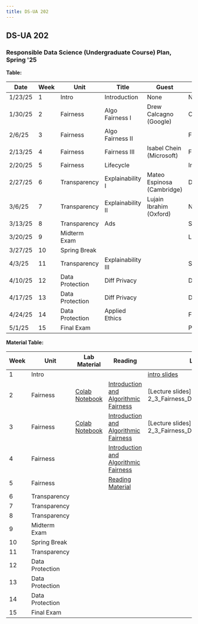 ```yaml
---
title: DS-UA 202
---
```


## DS-UA 202

### Responsible Data Science (Undergraduate Course) Plan, Spring '25

**Table:** 

| Date       | Week | Unit            | Title             | Guest                        | Lab                |
|------------|------|-----------------|-------------------|------------------------------|--------------------|
| 1/23/25    | 1    | Intro           | Introduction      | None                         | NO LAB             |
| 1/30/25    | 2    | Fairness        | Algo Fairness I   | Drew Calcagno (Google)       | COMPAS             |
| 2/6/25     | 3    | Fairness        | Algo Fairness II  |                              | Fairlearn I        |
| 2/13/25    | 4    | Fairness        | Fairness III      | Isabel Chein (Microsoft)     | Fairlearn II       |
| 2/20/25    | 5    | Fairness        | Lifecycle         |                              | Intersectionality  |
| 2/27/25    | 6    | Transparency    | Explainability I  | Mateo Espinosa (Cambridge)   | Data Cleaning      |
| 3/6/25     | 7    | Transparency    | Explainability II | Lujain Ibrahim (Oxford)      | NO LAB             |
| 3/13/25    | 8    | Transparency    | Ads               |                              | SHAP               |
| 3/20/25    | 9    | Midterm Exam    |                   |                              | LIME               |
| 3/27/25    | 10   | Spring Break    |                   |                              |                    |
| 4/3/25     | 11   | Transparency    | Explainability III|                              | SHARP              |
| 4/10/25    | 12   | Data Protection | Diff Privacy      |                              | DataSynthesizer    |
| 4/17/25    | 13   | Data Protection | Diff Privacy      |                              | DataSynthesizer    |
| 4/24/25    | 14   | Data Protection | Applied Ethics    |                              | Final Review       |
| 5/1/25     | 15   | Final Exam      |                   |                              | Project OH         |


**Material Table:** 

| Week | Unit            | Lab Material | Reading | Lecture Slides |
|------|----------------|--------------|---------|---------------|
| 1    | Intro          |             |         |[intro slides](../../../assets/1_Intro_Week_1_202Spring2025.pdf)               |
| 2    | Fairness       |[Colab Notebook](https://drive.google.com/file/d/1RtVVABOOtccq0TOmWy3WeTCp2BVeCIyH/view?usp=sharing)             |[Introduction and Algorithmic Fairness](../../../assets/fairness_reader_2024.pdf)         |[Lecture slides](../../../assets/JC 2_3_Fairness_DS_UA_202_Spring_2025.pdf)               |
| 3    | Fairness       |[Colab Notebook](../../../assets/Lab_2_Fairlearn_Student_DS_UA_202_Spring'25.ipynb)            |[Introduction and Algorithmic Fairness](../../../assets/fairness_reader_2024.pdf)          |[Lecture slides](../../../assets/JC 2_3_Fairness_DS_UA_202_Spring_2025.pdf)               |
| 4    | Fairness       |              |[Introduction and Algorithmic Fairness](../../../assets/fairness_reader_2024.pdf)          |               |
| 5    | Fairness       |              |[Reading Material](../../../assets/lifecycle_reader_2024_DS_UA_202_Spring'25.pdf)         |               |
| 6    | Transparency   |              |         |               |
| 7    | Transparency   |              |         |               |
| 8    | Transparency   |              |         |               |
| 9    | Midterm Exam   |              |         |               |
| 10   | Spring Break   |              |         |               |
| 11   | Transparency   |              |         |               |
| 12   | Data Protection|              |         |               |
| 13   | Data Protection|              |         |               |
| 14   | Data Protection|              |         |               |
| 15   | Final Exam     |              |         |               |
